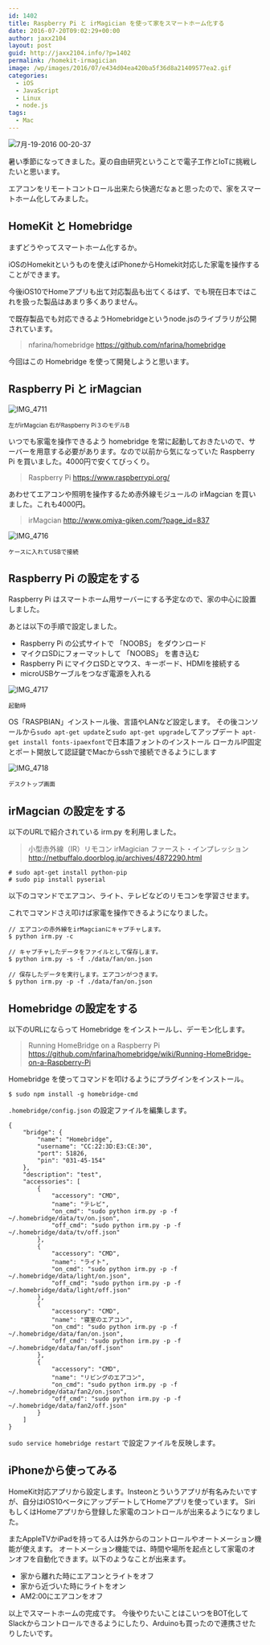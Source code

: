 ```yaml
---
id: 1402
title: Raspberry Pi と irMagician を使って家をスマートホーム化する
date: 2016-07-20T09:02:29+00:00
author: jaxx2104
layout: post
guid: http://jaxx2104.info/?p=1402
permalink: /homekit-irmagician
image: /wp/images/2016/07/e434d04ea420ba5f36d8a21409577ea2.gif
categories:
  - iOS
  - JavaScript
  - Linux
  - node.js
tags:
  - Mac
---
```

<img src="/images/2016/07/e434d04ea420ba5f36d8a21409577ea2.gif" alt="7月-19-2016 00-20-37" class="img-rounded img-responsive alignnone size-medium" />

暑い季節になってきました。夏の自由研究ということで電子工作とIoTに挑戦したいと思います。

エアコンをリモートコントロール出来たら快適だなぁと思ったので、家をスマートホーム化してみました。

## HomeKit と Homebridge

まずどうやってスマートホーム化するか。

iOSのHomekitというものを使えばiPhoneからHomekit対応した家電を操作することができます。

今後iOS10でHomeアプリも出て対応製品も出てくるはず、でも現在日本ではこれを扱った製品はあまり多くありません。

で既存製品でも対応できるようHomebridgeというnode.jsのライブラリが公開されています。

> nfarina/homebridge
> <https://github.com/nfarina/homebridge>

今回はこの Homebridge を使って開発しようと思います。

<!--more-->

## Raspberry Pi と irMagcian

<img src="/images/2016/07/IMG_4711-600x450.jpg" alt="IMG_4711" class="img-rounded img-responsive alignnone size-medium wp-image-1406" srcset="/images/2016/07/IMG_4711-600x450.jpg 600w, /images/2016/07/IMG_4711-768x576.jpg 768w, /images/2016/07/IMG_4711-800x600.jpg 800w" sizes="(max-width: 600px) 100vw, 600px" />

<small>左がirMagcian 右がRaspberry Pi３のモデルB</small>

いつでも家電を操作できるよう homebridge を常に起動しておきたいので、サーバーを用意する必要があります。なので以前から気になっていた Raspberry Pi を買いました。4000円で安くてびっくり。

> Raspberry Pi
> <https://www.raspberrypi.org/>

あわせてエアコンや照明を操作するため赤外線モジュールの irMagcian を買いました。これも4000円。

> irMagcian
> <http://www.omiya-giken.com/?page_id=837>

<img src="/images/2016/07/IMG_4716-600x450.jpg" alt="IMG_4716" class="img-rounded img-responsive alignnone size-medium wp-image-1438" srcset="/images/2016/07/IMG_4716-600x450.jpg 600w, /images/2016/07/IMG_4716-768x576.jpg 768w, /images/2016/07/IMG_4716-800x600.jpg 800w" sizes="(max-width: 600px) 100vw, 600px" />

<small>ケースに入れてUSBで接続</small>

## Raspberry Pi の設定をする

Raspberry Pi はスマートホーム用サーバーにする予定なので、家の中心に設置しました。

あとは以下の手順で設定しました。

  * Raspberry Pi の公式サイトで 「NOOBS」 をダウンロード
  * マイクロSDにフォーマットして 「NOOBS」 を書き込む
  * Raspberry Pi にマイクロSDとマウス、キーボード、HDMIを接続する
  * microUSBケーブルをつなぎ電源を入れる

<img src="/images/2016/07/IMG_4717-600x450.jpg" alt="IMG_4717" class="img-rounded img-responsive alignnone size-medium wp-image-1439" srcset="/images/2016/07/IMG_4717-600x450.jpg 600w, /images/2016/07/IMG_4717-768x576.jpg 768w, /images/2016/07/IMG_4717-800x600.jpg 800w" sizes="(max-width: 600px) 100vw, 600px" />

<small>起動時</small>

OS「RASPBIAN」インストール後、言語やLANなど設定します。
その後コンソールから`sudo apt-get update`と`sudo apt-get upgrade`してアップデート
`apt-get install fonts-ipaexfont`で日本語フォントのインストール
ローカルIP固定とポート開放して認証鍵でMacからsshで接続できるようにします

<img src="/images/2016/07/IMG_4718-600x450.jpg" alt="IMG_4718" class="img-rounded img-responsive alignnone size-medium wp-image-1440" srcset="/images/2016/07/IMG_4718-600x450.jpg 600w, /images/2016/07/IMG_4718-768x576.jpg 768w, /images/2016/07/IMG_4718-800x600.jpg 800w" sizes="(max-width: 600px) 100vw, 600px" />

<small>デスクトップ画面</small>

## irMagcian の設定をする

以下のURLで紹介されている irm.py を利用しました。

> 小型赤外線（IR）リモコン irMagician ファースト・インプレッション
> <http://netbuffalo.doorblog.jp/archives/4872290.html>

```
# sudo apt-get install python-pip
# sudo pip install pyserial
```

以下のコマンドでエアコン、ライト、テレビなどのリモコンを学習させます。

これでコマンドさえ叩けば家電を操作できるようになりました。

```
// エアコンの赤外線をirMagcianにキャプチャします。
$ python irm.py -c

// キャプチャしたデータをファイルとして保存します。
$ python irm.py -s -f ./data/fan/on.json

// 保存したデータを実行します。エアコンがつきます。
$ python irm.py -p -f ./data/fan/on.json
```

## Homebridge の設定をする

以下のURLにならって Homebridge をインストールし、デーモン化します。

> Running HomeBridge on a Raspberry Pi
> <https://github.com/nfarina/homebridge/wiki/Running-HomeBridge-on-a-Raspberry-Pi>

Homebridge を使ってコマンドを叩けるようにプラグインをインストール。

```
$ sudo npm install -g homebridge-cmd
```

`.homebridge/config.json` の設定ファイルを編集します。

```
{
    "bridge": {
        "name": "Homebridge",
        "username": "CC:22:3D:E3:CE:30",
        "port": 51826,
        "pin": "031-45-154"
    },
    "description": "test",
    "accessories": [
        {
            "accessory": "CMD",
            "name": "テレビ",
            "on_cmd": "sudo python irm.py -p -f ~/.homebridge/data/tv/on.json",
            "off_cmd": "sudo python irm.py -p -f ~/.homebridge/data/tv/off.json"
        },
        {
            "accessory": "CMD",
            "name": "ライト",
            "on_cmd": "sudo python irm.py -p -f ~/.homebridge/data/light/on.json",
            "off_cmd": "sudo python irm.py -p -f ~/.homebridge/data/light/off.json"
        },
        {
            "accessory": "CMD",
            "name": "寝室のエアコン",
            "on_cmd": "sudo python irm.py -p -f ~/.homebridge/data/fan/on.json",
            "off_cmd": "sudo python irm.py -p -f ~/.homebridge/data/fan/off.json"
        },
        {
            "accessory": "CMD",
            "name": "リビングのエアコン",
            "on_cmd": "sudo python irm.py -p -f ~/.homebridge/data/fan2/on.json",
            "off_cmd": "sudo python irm.py -p -f ~/.homebridge/data/fan2/off.json"
        }
    ]
}
```

`sudo service homebridge restart` で設定ファイルを反映します。

## iPhoneから使ってみる

HomeKit対応アプリから設定します。Insteonとういうアプリが有名みたいですが、自分はiOS10ベータにアップデートしてHomeアプリを使っています。
SiriもしくはHomeアプリから登録した家電のコントロールが出来るようになりました。

またAppleTVかiPadを持ってる人は外からのコントロールやオートメーション機能が使えます。
オートメーション機能では、時間や場所を起点として家電のオンオフを自動化できます。以下のようなことが出来ます。

  * 家から離れた時にエアコンとライトをオフ
  * 家から近づいた時にライトをオン
  * AM2:00にエアコンをオフ

以上でスマートホームの完成です。
今後やりたいことはこいつをBOT化してSlackからコントロールできるようにしたり、Arduinoも買ったので連携させたりしたいです。
